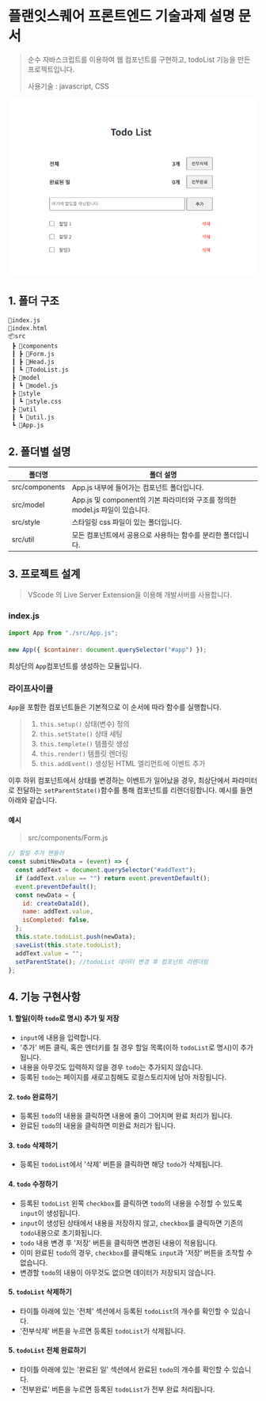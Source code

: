 # 플랜잇스퀘어 프론트엔드 기술과제 설명 문서

> 순수 자바스크립트를 이용하여 웹 컴포넌트를 구현하고, todoList 기능을 만든 프로젝트입니다.
>
> 사용기술 : javascript, CSS

![screenshot](./screenshot.png)

## 1. 폴더 구조

```
📜index.js
📜index.html
📦src
 ┣ 📂components
 ┃ ┣ 📜Form.js
 ┃ ┣ 📜Head.js
 ┃ ┗ 📜TodoList.js
 ┣ 📂model
 ┃ ┗ 📜model.js
 ┣ 📂style
 ┃ ┗ 📜style.css
 ┣ 📂util
 ┃ ┗ 📜util.js
 ┗ 📜App.js
```

## 2. 폴더별 설명

| 폴더명         | 폴더 설명                                                                     |
| -------------- | ----------------------------------------------------------------------------- |
| src/components | App.js 내부에 들어가는 컴포넌트 폴더입니다.                                   |
| src/model      | App.js 및 component의 기본 파라미터와 구조를 정의한 model.js 파일이 있습니다. |
| src/style      | 스타일링 css 파일이 있는 폴더입니다.                                          |
| src/util       | 모든 컴포넌트에서 공용으로 사용하는 함수를 분리한 폴더입니다.                 |

## 3. 프로젝트 설계

> VScode 의 Live Server Extension을 이용해 개발서버를 사용합니다.

### index.js

```javascript
import App from "./src/App.js";

new App({ $container: document.querySelector("#app") });
```

최상단의 `App`컴포넌트를 생성하는 모듈입니다.

### 라이프사이클

`App`을 포함한 컴포넌트들은 기본적으로 이 순서에 따라 함수를 실행합니다.

> 1.  `this.setup()` 상태(변수) 정의
> 2.  `this.setState()` 상태 세팅
> 3.  `this.templete()` 템플릿 생성
> 4.  `this.render()` 템플릿 렌더링
> 5.  `this.addEvent()` 생성된 HTML 엘리먼트에 이벤트 추가

이후 하위 컴포넌트에서 상태를 변경하는 이벤트가 일어났을 경우, 최상단에서 파라미터로 전달하는 `setParentState()`함수를 통해 컴포넌트를 리렌더링합니다. 예시를 들면 아래와 같습니다.

#### 예시

> src/components/Form.js

```javascript
// 할일 추가 핸들러
const submitNewData = (event) => {
  const addText = document.querySelector("#addText");
  if (addText.value == "") return event.preventDefault();
  event.preventDefault();
  const newData = {
    id: createDataId(),
    name: addText.value,
    isCompleted: false,
  };
  this.state.todoList.push(newData);
  saveList(this.state.todoList);
  addText.value = "";
  setParentState(); //todoList 데이터 변경 후 컴포넌트 리렌더링
};
```

## 4. 기능 구현사항

#### 1. 할일(이하 `todo`로 명시) 추가 및 저장

- `input`에 내용을 입력합니다.
- '추가' 버튼 클릭, 혹은 엔터키를 칠 경우 할일 목록(이하 `todoList`로 명시)이 추가됩니다.
- 내용을 아무것도 입력하지 않을 경우 `todo`는 추가되지 않습니다.
- 등록된 `todo`는 페이지를 새로고침해도 로컬스토리지에 남아 저장됩니다.

#### 2. `todo` 완료하기

- 등록된 `todo`의 내용을 클릭하면 내용에 줄이 그어지며 완료 처리가 됩니다.
- 완료된 `todo`의 내용을 클릭하면 미완료 처리가 됩니다.

#### 3. `todo` 삭제하기

- 등록된 `todoList`에서 '삭제' 버튼을 클릭하면 해당 `todo`가 삭제됩니다.

#### 4. `todo` 수정하기

- 등록된 `todoList` 왼쪽 `checkbox`를 클릭하면 `todo`의 내용을 수정할 수 있도록 `input`이 생성됩니다.
- `input`이 생성된 상태에서 내용을 저장하지 않고, `checkbox`를 클릭하면 기존의 `todo`내용으로 초기화됩니다.
- `todo` 내용 변경 후 '저장' 버튼을 클릭하면 변경된 내용이 적용됩니다.
- 이미 완료된 `todo`의 경우, `checkbox`를 클릭해도 `input`과 '저장' 버튼을 조작할 수 없습니다.
- 변경할 `todo`의 내용이 아무것도 없으면 데이터가 저장되지 않습니다.

#### 5. `todoList` 삭제하기

- 타이틀 아래에 있는 '전체' 섹션에서 등록된 `todoList`의 개수를 확인할 수 있습니다.
- '전부삭제' 버튼을 누르면 등록된 `todoList`가 삭제됩니다.

#### 5. `todoList` 전체 완료하기

- 타이틀 아래에 있는 '완료된 일' 섹션에서 완료된 `todo`의 개수를 확인할 수 있습니다.
- '전부완료' 버튼을 누르면 등록된 `todoList`가 전부 완료 처리됩니다.
